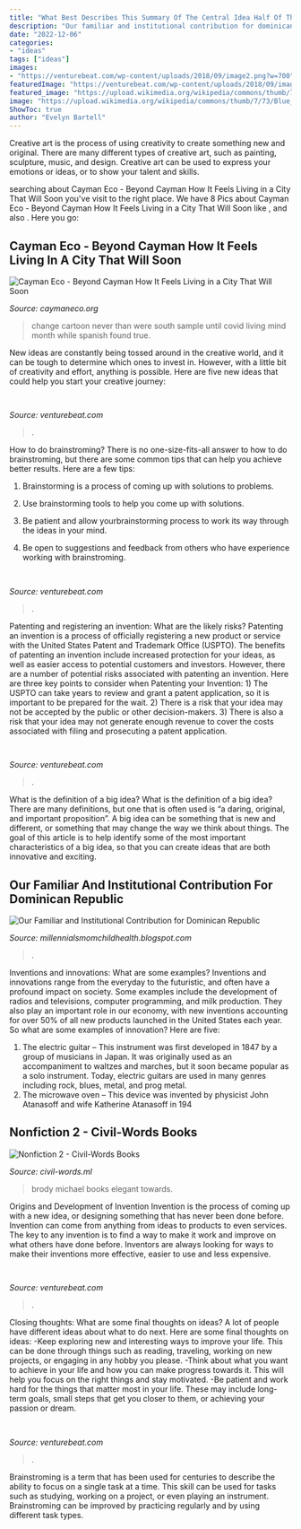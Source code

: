 ```yaml
---
title: "What Best Describes This Summary Of The Central Idea Half Of This Biocontainment - Cayman Eco"
description: "Our familiar and institutional contribution for dominican republic"
date: "2022-12-06"
categories:
- "ideas"
tags: ["ideas"]
images:
- "https://venturebeat.com/wp-content/uploads/2018/09/image2.png?w=700"
featuredImage: "https://venturebeat.com/wp-content/uploads/2018/09/image2.png?w=700"
featured_image: "https://upload.wikimedia.org/wikipedia/commons/thumb/7/73/Blue_pencil.svg/15px-Blue_pencil.svg.png"
image: "https://upload.wikimedia.org/wikipedia/commons/thumb/7/73/Blue_pencil.svg/15px-Blue_pencil.svg.png"
ShowToc: true
author: "Evelyn Bartell"
---
```



Creative art is the process of using creativity to create something new and original. There are many different types of creative art, such as painting, sculpture, music, and design. Creative art can be used to express your emotions or ideas, or to show your talent and skills.

	

		
searching about Cayman Eco - Beyond Cayman How It Feels Living in a City That Will Soon you've visit to the right place. We have 8 Pics about Cayman Eco - Beyond Cayman How It Feels Living in a City That Will Soon like ,  and also . Here you go:
		
    
## Cayman Eco - Beyond Cayman How It Feels Living In A City That Will Soon

<img loading=lazy src="https://caymaneco.org/yahoo_site_admin/assets/images/cartoon_2.266102018_std.jpg" onerror="this.onerror=null;this.src='https://tse3.mm.bing.net/th?id=OIP.iYSBnw7RkGNlwiN2OpOTDAHaHa&amp;pid=15.1';" alt="Cayman Eco - Beyond Cayman How It Feels Living in a City That Will Soon">

_Source: caymaneco.org_

>change cartoon never than were south sample until covid living mind month while spanish found true. 

	

New ideas are constantly being tossed around in the creative world, and it can be tough to determine which ones to invest in. However, with a little bit of creativity and effort, anything is possible. Here are five new ideas that could help you start your creative journey:  

    
## 

<img loading=lazy src="https://venturebeat.com/wp-content/uploads/2018/09/image2.png?w=700" onerror="this.onerror=null;this.src='https://tse3.mm.bing.net/th?id=OIP.3QRNZin7dx1LksM-H__SqQHaEl&amp;pid=15.1';" alt="">

_Source: venturebeat.com_

>. 

	

How to do brainstroming?
There is no one-size-fits-all answer to how to do brainstroming, but there are some common tips that can help you achieve better results. Here are a few tips:
1. Brainstorming is a process of coming up with solutions to problems.

2. Use brainstorming tools to help you come up with solutions.

3. Be patient and allow yourbrainstorming process to work its way through the ideas in your mind.

4. Be open to suggestions and feedback from others who have experience working with brainstroming.

    
## 

<img loading=lazy src="https://venturebeat.com/wp-content/uploads/2018/09/082918-Comms-GDocs-HDR.png?w=800" onerror="this.onerror=null;this.src='https://tse2.mm.bing.net/th?id=OIP.n5RtJHTSJSf-uY6LARsZIgHaDo&amp;pid=15.1';" alt="">

_Source: venturebeat.com_

>. 

	

Patenting and registering an invention: What are the likely risks?
Patenting an invention is a process of officially registering a new product or service with the United States Patent and Trademark Office (USPTO). The benefits of patenting an invention include increased protection for your ideas, as well as easier access to potential customers and investors. However, there are a number of potential risks associated with patenting an invention. Here are three key points to consider when Patenting your Invention: 1) The USPTO can take years to review and grant a patent application, so it is important to be prepared for the wait. 2) There is a risk that your idea may not be accepted by the public or other decision-makers. 3) There is also a risk that your idea may not generate enough revenue to cover the costs associated with filing and prosecuting a patent application.

    
## 

<img loading=lazy src="https://venturebeat.com/wp-content/uploads/2018/09/IMG_20180903_102707-1.jpg?w=757" onerror="this.onerror=null;this.src='https://tse3.mm.bing.net/th?id=OIP.Dnhhdm2edEw4m6F1HTB_ZgHaF3&amp;pid=15.1';" alt="">

_Source: venturebeat.com_

>. 

	

What is the definition of a big idea?
What is the definition of a big idea? There are many definitions, but one that is often used is “a daring, original, and important proposition”. A big idea can be something that is new and different, or something that may change the way we think about things. The goal of this article is to help identify some of the most important characteristics of a big idea, so that you can create ideas that are both innovative and exciting.

    
## Our Familiar And Institutional Contribution For Dominican Republic

<img loading=lazy src="https://upload.wikimedia.org/wikipedia/commons/thumb/7/73/Blue_pencil.svg/15px-Blue_pencil.svg.png" onerror="this.onerror=null;this.src='https://tse4.mm.bing.net/th?id=OIP.kJAmEPOrGnF1KTXPOYar5AAAAA&amp;pid=15.1';" alt="Our Familiar and Institutional Contribution for Dominican Republic">

_Source: millennialsmomchildhealth.blogspot.com_

>. 

	

Inventions and innovations: What are some examples?
Inventions and innovations range from the everyday to the futuristic, and often have a profound impact on society. Some examples include the development of radios and televisions, computer programming, and milk production. They also play an important role in our economy, with new inventions accounting for over 50% of all new products launched in the United States each year. So what are some examples of innovation? Here are five: 
1) The electric guitar – This instrument was first developed in 1847 by a group of musicians in Japan. It was originally used as an accompaniment to waltzes and marches, but it soon became popular as a solo instrument. Today, electric guitars are used in many genres including rock, blues, metal, and prog metal. 
2) The microwave oven – This device was invented by physicist John Atanasoff and wife Katherine Atanasoff in 194
    
## Nonfiction 2 - Civil-Words Books

<img loading=lazy src="https://images-na.ssl-images-amazon.com/images/I/41imXXHzjgL._SX331_BO1,204,203,200_.jpg" onerror="this.onerror=null;this.src='https://tse3.mm.bing.net/th?id=OIP.QN5kEgf3AuElAqbhRfgUQwAAAA&amp;pid=15.1';" alt="Nonfiction 2 - Civil-Words Books">

_Source: civil-words.ml_

>brody michael books elegant towards. 

	

Origins and Development of Invention
Invention is the process of coming up with a new idea, or designing something that has never been done before. Invention can come from anything from ideas to products to even services. The key to any invention is to find a way to make it work and improve on what others have done before. Inventors are always looking for ways to make their inventions more effective, easier to use and less expensive.

    
## 

<img loading=lazy src="https://venturebeat.com/wp-content/uploads/2018/09/AirPower.jpg?w=800" onerror="this.onerror=null;this.src='https://tse4.mm.bing.net/th?id=OIP.77Djx9WEhc1GWJsGwDFtugHaFK&amp;pid=15.1';" alt="">

_Source: venturebeat.com_

>. 

	

Closing thoughts: What are some final thoughts on ideas?
A lot of people have different ideas about what to do next. Here are some final thoughts on ideas: 
-Keep exploring new and interesting ways to improve your life. This can be done through things such as reading, traveling, working on new projects, or engaging in any hobby you please.
-Think about what you want to achieve in your life and how you can make progress towards it. This will help you focus on the right things and stay motivated. 
-Be patient and work hard for the things that matter most in your life. These may include long-term goals, small steps that get you closer to them, or achieving your passion or dream.

    
## 

<img loading=lazy src="https://venturebeat.com/wp-content/uploads/2018/11/IMG_20181127_045154.jpg?w=800" onerror="this.onerror=null;this.src='https://tse4.mm.bing.net/th?id=OIP.9V5Vw2OiXgJhH91K7spZAAHaFj&amp;pid=15.1';" alt="">

_Source: venturebeat.com_

>. 

	

Brainstroming is a term that has been used for centuries to describe the ability to focus on a single task at a time. This skill can be used for tasks such as studying, working on a project, or even playing an instrument. Brainstroming can be improved by practicing regularly and by using different task types.

